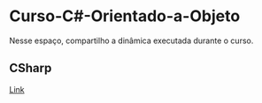 # Curso-C#-Orientado-a-Objeto
Nesse espaço, compartilho a dinâmica executada durante o curso. 

## CSharp

[Link](https://www.dicionarioinformal.com.br/dinamica/#:~:text=Erro%20de%20ortografia,circunflexo%20em%20sua%20s%C3%ADlaba%20t%C3%B4nica.)
